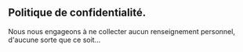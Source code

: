 ## Politique de confidentialit&eacute;.

Nous nous engageons &agrave; ne collecter aucun renseignement personnel, d'aucune sorte que ce soit...

